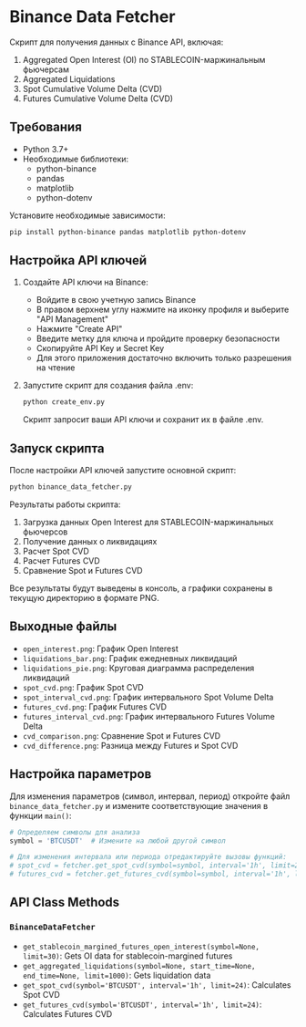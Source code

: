 # Binance Data Fetcher

Скрипт для получения данных с Binance API, включая:

1. Aggregated Open Interest (OI) по STABLECOIN-маржинальным фьючерсам
2. Aggregated Liquidations
3. Spot Cumulative Volume Delta (CVD)
4. Futures Cumulative Volume Delta (CVD)

## Требования

- Python 3.7+
- Необходимые библиотеки:
  - python-binance
  - pandas
  - matplotlib
  - python-dotenv

Установите необходимые зависимости:

```bash
pip install python-binance pandas matplotlib python-dotenv
```

## Настройка API ключей

1. Создайте API ключи на Binance:
   - Войдите в свою учетную запись Binance
   - В правом верхнем углу нажмите на иконку профиля и выберите "API Management"
   - Нажмите "Create API"
   - Введите метку для ключа и пройдите проверку безопасности
   - Скопируйте API Key и Secret Key
   - Для этого приложения достаточно включить только разрешения на чтение

2. Запустите скрипт для создания файла .env:
   ```bash
   python create_env.py
   ```
   
   Скрипт запросит ваши API ключи и сохранит их в файле .env.

## Запуск скрипта

После настройки API ключей запустите основной скрипт:

```bash
python binance_data_fetcher.py
```

Результаты работы скрипта:
1. Загрузка данных Open Interest для STABLECOIN-маржинальных фьючерсов
2. Получение данных о ликвидациях
3. Расчет Spot CVD
4. Расчет Futures CVD
5. Сравнение Spot и Futures CVD

Все результаты будут выведены в консоль, а графики сохранены в текущую директорию в формате PNG.

## Выходные файлы

- `open_interest.png`: График Open Interest
- `liquidations_bar.png`: График ежедневных ликвидаций
- `liquidations_pie.png`: Круговая диаграмма распределения ликвидаций
- `spot_cvd.png`: График Spot CVD
- `spot_interval_cvd.png`: График интервального Spot Volume Delta
- `futures_cvd.png`: График Futures CVD
- `futures_interval_cvd.png`: График интервального Futures Volume Delta
- `cvd_comparison.png`: Сравнение Spot и Futures CVD
- `cvd_difference.png`: Разница между Futures и Spot CVD

## Настройка параметров

Для изменения параметров (символ, интервал, период) откройте файл `binance_data_fetcher.py` и измените соответствующие значения в функции `main()`:

```python
# Определяем символы для анализа
symbol = 'BTCUSDT'  # Измените на любой другой символ

# Для изменения интервала или периода отредактируйте вызовы функций:
# spot_cvd = fetcher.get_spot_cvd(symbol=symbol, interval='1h', limit=24)
# futures_cvd = fetcher.get_futures_cvd(symbol=symbol, interval='1h', limit=24)
```

## API Class Methods

### `BinanceDataFetcher`

- `get_stablecoin_margined_futures_open_interest(symbol=None, limit=30)`: Gets OI data for stablecoin-margined futures
- `get_aggregated_liquidations(symbol=None, start_time=None, end_time=None, limit=1000)`: Gets liquidation data
- `get_spot_cvd(symbol='BTCUSDT', interval='1h', limit=24)`: Calculates Spot CVD
- `get_futures_cvd(symbol='BTCUSDT', interval='1h', limit=24)`: Calculates Futures CVD 